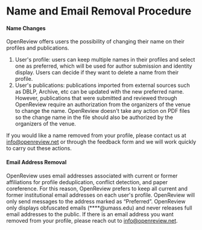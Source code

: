 # Name and Email Removal Procedure

#### Name Changes

OpenReview offers users the possibility of changing their name on their profiles and publications.&#x20;

1. User's profile: users can keep multiple names in their profiles and select one as preferred, which will be used for author submission and identity display. Users can decide if they want to delete a name from their profile.&#x20;
2. User's publications: publications imported from external sources such as DBLP, Archive, etc can be updated with the new preferred name. However, publications that were submitted and reviewed through OpenReview require an authorization from the organizers of the venue to change the name. OpenReview doesn't take any action on PDF files so the change name in the file should also be authorized by the organizers of the venue.

If you would like a name removed from your profile, please contact us at info@openreview.net or through the feedback form and we will work quickly to carry out these actions.

#### Email Address Removal&#x20;

OpenReview uses email addresses associated with current or former affiliations for profile deduplication, conflict detection, and paper coreference. For this reason, OpenReview prefers to keep all current and former institutional email addresses on each user's profile. OpenReview will only send messages to the address marked as “Preferred”. OpenReview only displays obfuscated emails (\*\*\*\*@umass.edu) and never releases full email addresses to the public. If there is an email address you want removed from your profile, please reach out to info@openreview.net.&#x20;
